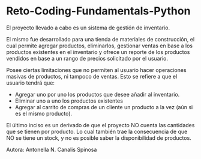 # Reto-Coding-Fundamentals-Python

El proyecto llevado a cabo es un sistema de gestión de inventario.

El mismo fue desarrollado para una tienda de materiales de construcción, el cual permite agregar productos, eliminarlos, gestionar ventas en base a los productos existentes en el inventario y ofrece un reporte de los productos vendidos en base a un rango de precios solicitado por el usuario.

Posee ciertas limitaciones que no permiten al usuario hacer operaciones masivas de productos, ni tampoco de ventas. Esto se refiere a que el usuario tendrá que:

- Agregar uno por uno los productos que desee añadir al inventario.
- Eliminar uno a uno los productos existentes
- Agregar al carrito de compras de un cliente un producto a la vez (aún si es el mismo producto).

El último inciso es un derivado de que el proyecto NO cuenta las cantidades que se tienen por producto. Lo cual también trae la consecuencia de que NO se tiene un stock, y no es posible saber la disponibilidad de productos.

Autora: Antonella N. Canalis Spinosa
